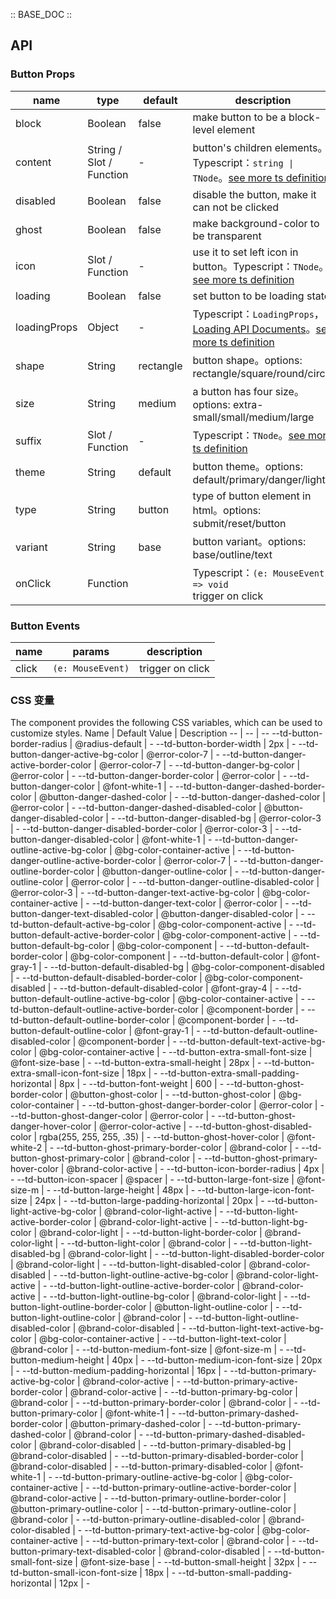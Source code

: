 :: BASE_DOC ::

## API

### Button Props

name | type | default | description | required
-- | -- | -- | -- | --
block | Boolean | false | make button to be a block-level element | N
content | String / Slot / Function | - | button's children elements。Typescript：`string \| TNode`。[see more ts definition](https://github.com/Tencent/tdesign-mobile-vue/blob/develop/src/common.ts) | N
disabled | Boolean | false | disable the button, make it can not be clicked | N
ghost | Boolean | false | make background-color to be transparent | N
icon | Slot / Function | - | use it to set left icon in button。Typescript：`TNode`。[see more ts definition](https://github.com/Tencent/tdesign-mobile-vue/blob/develop/src/common.ts) | N
loading | Boolean | false | set button to be loading state | N
loadingProps | Object | - | Typescript：`LoadingProps`，[Loading API Documents](./loading?tab=api)。[see more ts definition](https://github.com/Tencent/tdesign-mobile-vue/tree/develop/src/button/type.ts) | N
shape | String | rectangle | button shape。options: rectangle/square/round/circle | N
size | String | medium | a button has four size。options: extra-small/small/medium/large | N
suffix | Slot / Function | - | Typescript：`TNode`。[see more ts definition](https://github.com/Tencent/tdesign-mobile-vue/blob/develop/src/common.ts) | N
theme | String | default | button theme。options: default/primary/danger/light | N
type | String | button | type of button element in html。options: submit/reset/button | N
variant | String | base | button variant。options: base/outline/text | N
onClick | Function |  | Typescript：`(e: MouseEvent) => void`<br/>trigger on click | N

### Button Events

name | params | description
-- | -- | --
click | `(e: MouseEvent)` | trigger on click

### CSS 变量

The component provides the following CSS variables, which can be used to customize styles.
Name | Default Value | Description 
-- | -- | --
--td-button-border-radius | @radius-default | - 
--td-button-border-width | 2px | - 
--td-button-danger-active-bg-color | @error-color-7 | - 
--td-button-danger-active-border-color | @error-color-7 | - 
--td-button-danger-bg-color | @error-color | - 
--td-button-danger-border-color | @error-color | - 
--td-button-danger-color | @font-white-1 | - 
--td-button-danger-dashed-border-color | @button-danger-dashed-color | - 
--td-button-danger-dashed-color | @error-color | - 
--td-button-danger-dashed-disabled-color | @button-danger-disabled-color | - 
--td-button-danger-disabled-bg | @error-color-3 | - 
--td-button-danger-disabled-border-color | @error-color-3 | - 
--td-button-danger-disabled-color | @font-white-1 | - 
--td-button-danger-outline-active-bg-color | @bg-color-container-active | - 
--td-button-danger-outline-active-border-color | @error-color-7 | - 
--td-button-danger-outline-border-color | @button-danger-outline-color | - 
--td-button-danger-outline-color | @error-color | - 
--td-button-danger-outline-disabled-color | @error-color-3 | - 
--td-button-danger-text-active-bg-color | @bg-color-container-active | - 
--td-button-danger-text-color | @error-color | - 
--td-button-danger-text-disabled-color | @button-danger-disabled-color | - 
--td-button-default-active-bg-color | @bg-color-component-active | - 
--td-button-default-active-border-color | @bg-color-component-active | - 
--td-button-default-bg-color | @bg-color-component | - 
--td-button-default-border-color | @bg-color-component | - 
--td-button-default-color | @font-gray-1 | - 
--td-button-default-disabled-bg | @bg-color-component-disabled | - 
--td-button-default-disabled-border-color | @bg-color-component-disabled | - 
--td-button-default-disabled-color | @font-gray-4 | - 
--td-button-default-outline-active-bg-color | @bg-color-container-active | - 
--td-button-default-outline-active-border-color | @component-border | - 
--td-button-default-outline-border-color | @component-border | - 
--td-button-default-outline-color | @font-gray-1 | - 
--td-button-default-outline-disabled-color | @component-border | - 
--td-button-default-text-active-bg-color | @bg-color-container-active | - 
--td-button-extra-small-font-size | @font-size-base | - 
--td-button-extra-small-height | 28px | - 
--td-button-extra-small-icon-font-size | 18px | - 
--td-button-extra-small-padding-horizontal | 8px | - 
--td-button-font-weight | 600 | - 
--td-button-ghost-border-color | @button-ghost-color | - 
--td-button-ghost-color | @bg-color-container | - 
--td-button-ghost-danger-border-color | @error-color | - 
--td-button-ghost-danger-color | @error-color | - 
--td-button-ghost-danger-hover-color | @error-color-active | - 
--td-button-ghost-disabled-color | rgba(255, 255, 255, .35) | - 
--td-button-ghost-hover-color | @font-white-2 | - 
--td-button-ghost-primary-border-color | @brand-color | - 
--td-button-ghost-primary-color | @brand-color | - 
--td-button-ghost-primary-hover-color | @brand-color-active | - 
--td-button-icon-border-radius | 4px | - 
--td-button-icon-spacer | @spacer | - 
--td-button-large-font-size | @font-size-m | - 
--td-button-large-height | 48px | - 
--td-button-large-icon-font-size | 24px | - 
--td-button-large-padding-horizontal | 20px | - 
--td-button-light-active-bg-color | @brand-color-light-active | - 
--td-button-light-active-border-color | @brand-color-light-active | - 
--td-button-light-bg-color | @brand-color-light | - 
--td-button-light-border-color | @brand-color-light | - 
--td-button-light-color | @brand-color | - 
--td-button-light-disabled-bg | @brand-color-light | - 
--td-button-light-disabled-border-color | @brand-color-light | - 
--td-button-light-disabled-color | @brand-color-disabled | - 
--td-button-light-outline-active-bg-color | @brand-color-light-active | - 
--td-button-light-outline-active-border-color | @brand-color-active | - 
--td-button-light-outline-bg-color | @brand-color-light | - 
--td-button-light-outline-border-color | @button-light-outline-color | - 
--td-button-light-outline-color | @brand-color | - 
--td-button-light-outline-disabled-color | @brand-color-disabled | - 
--td-button-light-text-active-bg-color | @bg-color-container-active | - 
--td-button-light-text-color | @brand-color | - 
--td-button-medium-font-size | @font-size-m | - 
--td-button-medium-height | 40px | - 
--td-button-medium-icon-font-size | 20px | - 
--td-button-medium-padding-horizontal | 16px | - 
--td-button-primary-active-bg-color | @brand-color-active | - 
--td-button-primary-active-border-color | @brand-color-active | - 
--td-button-primary-bg-color | @brand-color | - 
--td-button-primary-border-color | @brand-color | - 
--td-button-primary-color | @font-white-1 | - 
--td-button-primary-dashed-border-color | @button-primary-dashed-color | - 
--td-button-primary-dashed-color | @brand-color | - 
--td-button-primary-dashed-disabled-color | @brand-color-disabled | - 
--td-button-primary-disabled-bg | @brand-color-disabled | - 
--td-button-primary-disabled-border-color | @brand-color-disabled | - 
--td-button-primary-disabled-color | @font-white-1 | - 
--td-button-primary-outline-active-bg-color | @bg-color-container-active | - 
--td-button-primary-outline-active-border-color | @brand-color-active | - 
--td-button-primary-outline-border-color | @button-primary-outline-color | - 
--td-button-primary-outline-color | @brand-color | - 
--td-button-primary-outline-disabled-color | @brand-color-disabled | - 
--td-button-primary-text-active-bg-color | @bg-color-container-active | - 
--td-button-primary-text-color | @brand-color | - 
--td-button-primary-text-disabled-color | @brand-color-disabled | - 
--td-button-small-font-size | @font-size-base | - 
--td-button-small-height | 32px | - 
--td-button-small-icon-font-size | 18px | - 
--td-button-small-padding-horizontal | 12px | -